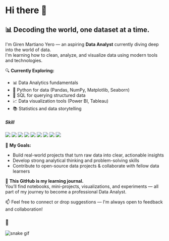 # Hi there 👋

<!--
**girenMartiano/GirenMartiano** is a ✨ _special_ ✨ repository because its `README.md` (this file) appears on your GitHub profile.

Here are some ideas to get you started:

- 🔭 I’m currently working on ...
- 🌱 I’m currently learning ...
- 👯 I’m looking to collaborate on ...
- 🤔 I’m looking for help with ...
- 💬 Ask me about ...
- 📫 How to reach me: ...
- 😄 Pronouns: ...
- ⚡ Fun fact: ...
-->

## 📊 Decoding the world, one dataset at a time.

I'm Giren Martiano Yero — an aspiring **Data Analyst** currently diving deep into the world of data.  
I'm learning how to clean, analyze, and visualize data using modern tools and technologies.

🔍 **Currently Exploring:**
- 📊 Data Analytics fundamentals
- 🐍 Python for data (Pandas, NumPy, Matplotlib, Seaborn)
- 🧮 SQL for querying structured data
- 📈 Data visualization tools (Power BI, Tableau)
- 📚 Statistics and data storytelling

##### Skill

<img src="https://img.shields.io/badge/Tableau-E97627?style=flat&logo=Tableau&logoColor=white"/>
<img src="https://img.shields.io/badge/Google%20Analytics-E37400?style=flat&logo=google%20analytics&logoColor=white"/>
<img src="https://img.shields.io/badge/Python-FFD43B?style=flat&logo=python&logoColor=blue"/>
<img src="https://img.shields.io/badge/Google%20Sheets-34A853?style=flat&logo=google-sheets&logoColor=white"/>
<img src="https://img.shields.io/badge/Microsoft%20Excel-217346?style=flat&logo=microsoft-excel&logoColor=white"/>
<img src="https://img.shields.io/badge/Microsoft%20Word-2B579A?style=flat&logo=microsoft-word&logoColor=white"/>
<img src="https://img.shields.io/badge/Microsoft%20PowerPoint-B7472A?style=flat&logo=microsoft-powerpoint&logoColor=white"/>
<img src="https://img.shields.io/badge/MySQL-005C84?style=flat&logo=mysql&logoColor=white"/>
<img src="https://img.shields.io/badge/Oracle-F80000?style=flat&logo=oracle&logoColor=white"/>

🚀 **My Goals:**
- Build real-world projects that turn raw data into clear, actionable insights
- Develop strong analytical thinking and problem-solving skills
- Contribute to open-source data projects & collaborate with fellow data learners

📁 **This GitHub is my learning journal.**  
You’ll find notebooks, mini-projects, visualizations, and experiments — all part of my journey to become a professional Data Analyst.

📫 Feel free to connect or drop suggestions — I'm always open to feedback and collaboration!


### 🐍 

![snake gif](https://raw.githubusercontent.com/MartianoYero/MartianoYero/output/github-contribution-grid-snake.svg)

